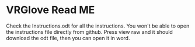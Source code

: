 # VRGlove Read ME


Check the Instructions.odt for all the instructions. You won't be able to open the instructions file directly from github. Press view raw and it should download the odt file, then you can open it in word.
